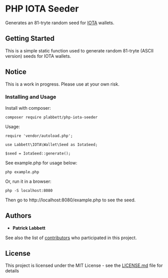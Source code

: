 # PHP IOTA Seeder

Generates an 81-tryte random seed for [IOTA](http://iota.org)  wallets.

## Getting Started

This is a simple static function used to generate random 81-tryte (ASCII version) seeds for IOTA wallets.

## Notice

This is a work in progress. Please use at your own risk.

### Installing and Usage

Install with composer:
```
composer require plabbett/php-iota-seeder
```

Usage:
```
require 'vendor/autoload.php';

use Labbett\IOTA\Wallet\Seed as IotaSeed;

$seed = IotaSeed::generate();

```

See example.php for usage below:

```
php example.php
```

Or, run it in a browser:

```
php -S localhost:8080
```
Then go to http://localhost:8080/example.php to see the seed.




## Authors

* **Patrick Labbett**

See also the list of [contributors](https://github.com/plabbett/php-iota-seeder/contributors) who participated in this project.

## License

This project is licensed under the MIT License - see the [LICENSE.md](LICENSE.md) file for details
